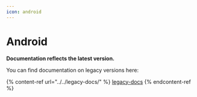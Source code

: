 ```yaml
---
icon: android
---
```


# Android

**Documentation reflects the latest version.**

You can find documentation on legacy versions here:

{% content-ref url="../../legacy-docs/" %}
[legacy-docs](../../legacy-docs/)
{% endcontent-ref %}
